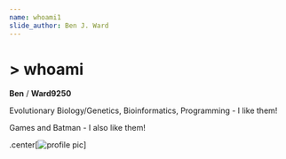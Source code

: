 ```yaml
---
name: whoami1
slide_author: Ben J. Ward
---
```


# > whoami

**Ben** / **Ward9250**

Evolutionary Biology/Genetics, Bioinformatics, Programming - I like them!

Games and Batman - I also like them!

.center[![profile pic](img/Riddlemethis.jpg)]
